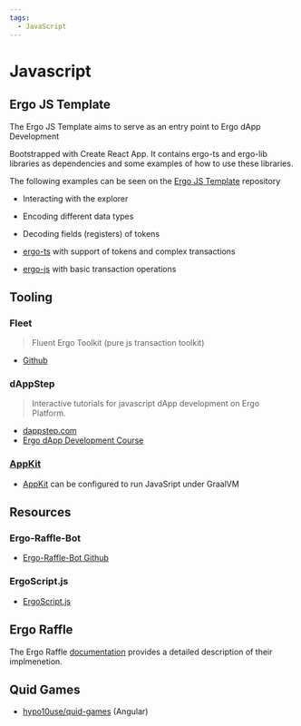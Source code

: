 ```yaml
---
tags:
  - JavaScript
---
```


# Javascript



## Ergo JS Template

The Ergo JS Template aims to serve as an entry point to Ergo dApp Development

Bootstrapped with Create React App. It contains ergo-ts and ergo-lib libraries as dependencies and some examples of how to use these libraries.

The following examples can be seen on the [Ergo JS Template](https://github.com/anon-real/ergo-js-template) repository

- Interacting with the explorer
- Encoding different data types
- Decoding fields (registers) of tokens

- [ergo-ts](https://github.com/coinbarn/ergo-ts) with support of tokens and complex transactions
- [ergo-js](https://github.com/ergoplatform/ergo-js) with basic transaction operations


## Tooling


### Fleet

> Fluent Ergo Toolkit (pure js transaction toolkit)


- [Github](https://github.com/capt-nemo429/fleet)


### dAppStep

> Interactive tutorials for javascript dApp development on Ergo Platform.

- [dappstep.com](https://www.dappstep.com/docs/intro)
- [Ergo dApp Development Course](https://www.youtube.com/watch?v=uC6QO3I4m8o&list=PLzY-irO3z3G8FVDifned2NMFc-PgQqnny)

### [AppKit](appkit.md)

- [AppKit](https://github.com/ergoplatform/ergo-appkit) can be configured to run JavaSript under GraalVM


## Resources

### Ergo-Raffle-Bot

- [Ergo-Raffle-Bot Github](https://github.com/zkastn/ergo-raffle-bot)

### ErgoScript.js

- [ErgoScript.js](https://www.youtube.com/watch?v=_jwMI8M_vrs)

## Ergo Raffle

The Ergo Raffle [documentation](https://github.com/ErgoRaffle/raffle-documentation) provides a detailed description of their implmenetion. 

## Quid Games

- [hypo10use/quid-games](https://github.com/hypo10use/quid-games) (Angular)